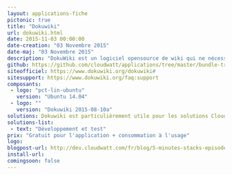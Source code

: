 ```yaml
---
layout: applications-fiche
pictonic: true
title: "Dokuwiki"
url: dokuwiki.html
date: 2015-11-03 00:00:00
date-creation: "03 Novembre 2015"
date-maj: "03 Novembre 2015"
description: "DokuWiki est un logiciel opensource de wiki qui ne nécessite pas de base de données. Très polyvalent, il est simple à utiliser et est apprécié par les utilisateurs pour sa syntaxe propre et lisible. La facilité d'entretien, la sauvegarde et l'intégration, il est le favori d'un administrateur. Grâce à ses contrôles d'accès et ses APIs d'authentification, DokuWiki est particulièrement apprécié en entreprise. Enfin, sa communauté opensource est très dynamique et a mis à disposition un grand nombre de plugins permettant un large éventail de cas d'utilisation au-delà d'un wiki traditionnel."
github: https://github.com/cloudwatt/applications/tree/master/bundle-trusty-dokuwiki
siteofficiel: https://www.dokuwiki.org/dokuwiki#
sitesupport: https://www.dokuwiki.org/faq:support
composants:
 - logo: "pct-lin-ubuntu"
   version: "Ubuntu 14.04"
 - logo: ""
   version: "Dokuwiki 2015-08-10a"
solutions: Dokuwiki est particulièrement utile pour les solutions Cloudwatt suivantes :"
solutions-list: 
 - text: "Développement et test"
prix: "Gratuit pour l'application + consommation à l'usage"
logo: 
blogpost-url: http://dev.cloudwatt.com/fr/blog/5-minutes-stacks-episode-douze-dokuwiki.html
install-url:
comingsoon: false
---
```

